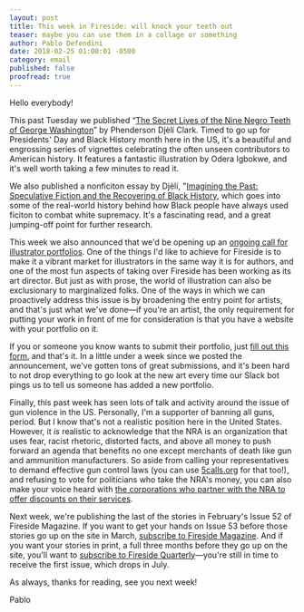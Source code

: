 ```yaml
---
layout: post
title: This week in Fireside: will knock your teeth out
teaser: maybe you can use them in a collage or something 
author: Pablo Defendini
date: 2018-02-25 01:00:01 -0500
category: email
published: false
proofread: true
---
```


Hello everybody!

This past Tuesday we published “[The Secret Lives of the Nine Negro Teeth of George Washington](https://firesidefiction.com/the-secret-lives-of-the-nine-negro-teeth-of-george-washington)” by Phenderson Djèlí Clark. Timed to go up for Presidents' Day and Black History month here in the US, it's a beautiful and engrossing series of vignettes celebrating the often unseen contributors to American history. It features a fantastic illustration by Odera Igbokwe, and it's well worth taking a few minutes to read it.

We also published a nonficiton essay by Djèlí, "[Imagining the Past: Speculative Fiction and the Recovering of Black History](https://firesidefiction.com/imagining-the-past-speculative-fiction-and-the-recovering-of-black-history), which goes into some of the real-world history behind how Black people have always used ficiton to combat white supremacy. It's a fascinating read, and a great jumping-off point for further research. 

This week we also announced that we'd be opening up an [ongoing call for illustrator portfolios](https://firesidefiction.com/were-open-to-artist-submissions). One of the things I'd like to achieve for Fireside is to make it a vibrant market for illustrators in the same way it is for authors, and one of the most fun aspects of taking over Fireside has been working as its art director. But just as with prose, the world of illustration can also be exclusionary to marginalized folks. One of the ways in which we can proactively address this issue is by broadening the entry point for artists, and that's just what we've done—if you're an artist, the only requirement for putting your work in front of me for consideration is that you have a website with your portfolio on it. 

If you or someone you know wants to submit their portfolio, just [fill out this form](https://airtable.com/shrDve4OIlTFCbFmQ), and that's it. In a little under a week since we posted the announcement, we've gotten tons of great submissions, and it's been hard to not drop everything to go look at the new art every time our Slack bot pings us to tell us someone has added a new portfolio.

Finally, this past week has seen lots of talk and activity around the issue of gun violence in the US. Personally, I'm a supporter of banning all guns, period. But I know that's not a realistic position here in the United States. However, it _is_ realistic to acknowledge that the NRA is an organization that uses fear, racist rhetoric, distorted facts, and above all money to push forward an agenda that benefits no one except merchants of death like gun and ammunition manufacturers. So aside from calling your representatives to demand effective gun control laws (you can use [5calls.org](https://www.5calls.org/issue/federal-ban-assault-weapons) for that too!), and refusing to vote for politicians who take the NRA's money, you can also make your voice heard with [the corporations who partner with the NRA to offer discounts on their services](https://thinkprogress.org/corporations-nra-f0d8074f2ca7/).

Next week, we're publishing the last of the stories in February's Issue 52 of Fireside Magazine. If you want to get your hands on Issue 53 before those stories go up on the site in March, [subscribe to Fireside Magazine](https://firesidefiction.com/#subscribe). And if you want your stories in print, a full three months before they go up on the site, you'll want to [subscribe to Fireside Quarterly](https://d.rip/fireside)—you're still in time to receive the first issue, which drops in July.

As always, thanks for reading, see you next week!

Pablo
